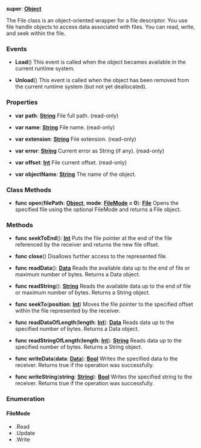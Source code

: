 **super**: **[Object](Object.md)**

The File class is an object-oriented wrapper for a file descriptor. You use file handle objects to access data associated with files. You can read, write, and seek within the file.

### Events

* **Load**()
This event is called when the object becames available in the current runtime system.

* **Unload**()
This event is called when the object has been removed from the current runtime system (but not yet deallocated).



### Properties

* **var** **path**: **[String](../gravity/types.md)**
File full path. \(read-only\)

* **var** **name**: **[String](../gravity/types.md)**
File name. \(read-only\)

* **var** **extension**: **[String](../gravity/types.md)**
File extension. \(read-only\)

* **var** **error**: **[String](../gravity/types.md)**
Current error as String (if any). \(read-only\)

* **var** **offset**: **[Int](../gravity/types.md)**
File current offset. \(read-only\)

* **var** **objectName**: **[String](../gravity/types.md)**
The name of the object.



### Class Methods

* **func** **open**(**filePath**: **[Object](../gravity/types.md)**, **mode**: **<a href="#_enum_FileMode">FileMode</a> = 0**): <strong>[File](File.md)</strong> 
Opens the specified file using the optional FileMode and returns a File object.



### Methods

* **func** **seekToEnd**(): <strong>[Int](../gravity/types.md)</strong> 
Puts the file pointer at the end of the file referenced by the receiver and returns the new file offset.

* **func** **close**()
Disallows further access to the represented file.

* **func** **readData**(): <strong>[Data](Data.md)</strong> 
Reads the available data up to the end of file or maximum number of bytes. Returns a Data object.

* **func** **readString**(): <strong>[String](../gravity/types.md)</strong> 
Reads the available data up to the end of file or maximum number of bytes. Returns a String object.

* **func** **seekTo**(**position**: **[Int](../gravity/types.md)**)
Moves the file pointer to the specified offset within the file represented by the receiver.

* **func** **readDataOfLength**(**length**: **[Int](../gravity/types.md)**): <strong>[Data](Data.md)</strong> 
Reads data up to the specified number of bytes. Returns a Data object.

* **func** **readStringOfLength**(**length**: **[Int](../gravity/types.md)**): <strong>[String](../gravity/types.md)</strong> 
Reads data up to the specified number of bytes. Returns a String object.

* **func** **writeData**(**data**: **[Data](Data.md)**): <strong>[Bool](../gravity/types.md)</strong> 
Writes the specified data to the receiver. Returns true if the operation was successfully.

* **func** **writeString**(**string**: **[String](../gravity/types.md)**): <strong>[Bool](../gravity/types.md)</strong> 
Writes the specified string to the receiver. Returns true if the operation was successfully.





### Enumeration

#### FileMode
 * .Read
 * .Update
 * .Write



